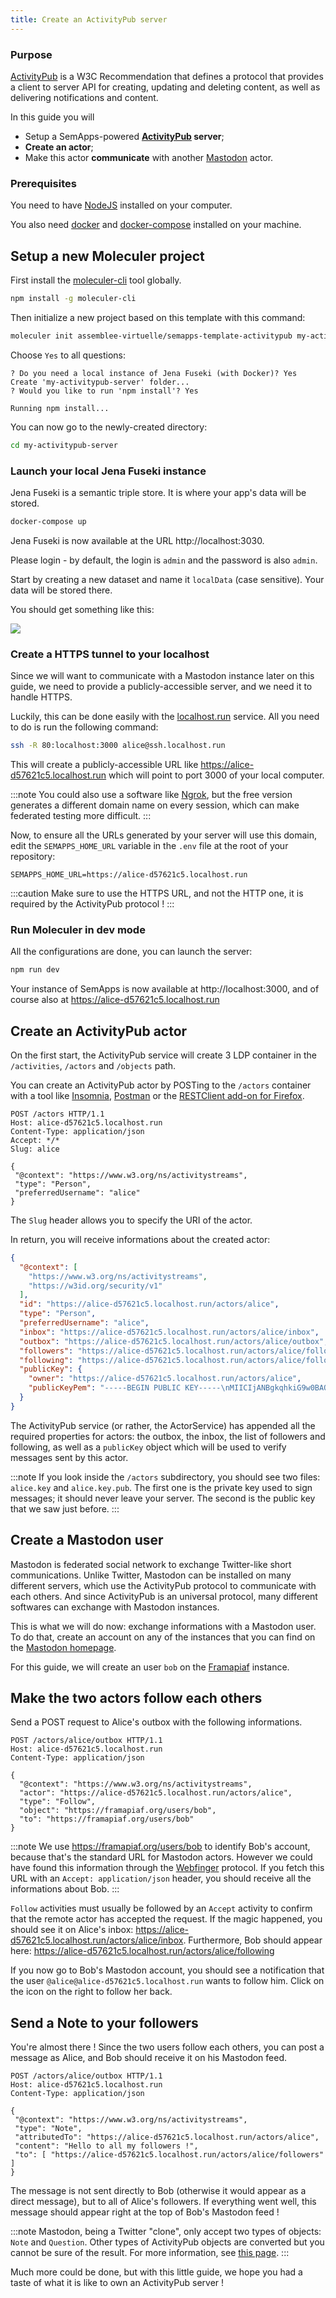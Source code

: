 ```yaml
---
title: Create an ActivityPub server
---
```

### Purpose

[ActivityPub](https://www.w3.org/TR/activitypub/) is a W3C Recommendation that defines a protocol that provides a client to server API for creating, updating and deleting content, as well as delivering notifications and content. 

In this guide you will 
- Setup a SemApps-powered **[ActivityPub](https://www.w3.org/TR/activitypub/) server**;
- **Create an actor**;
- Make this actor **communicate** with another [Mastodon](https://joinmastodon.org/) actor.

### Prerequisites

You need to have [NodeJS](https://nodejs.org/en/) installed on your computer.

You also need [docker](https://docs.docker.com/install/) and [docker-compose](https://docs.docker.com/compose/install/) installed on your machine.

## Setup a new Moleculer project

First install the [moleculer-cli](https://github.com/moleculerjs/moleculer-cli) tool globally.

```bash
npm install -g moleculer-cli
```

Then initialize a new project based on this template with this command:

```bash
moleculer init assemblee-virtuelle/semapps-template-activitypub my-activitypub-server
```

Choose `Yes` to all questions:
```
? Do you need a local instance of Jena Fuseki (with Docker)? Yes
Create 'my-activitypub-server' folder...
? Would you like to run 'npm install'? Yes

Running npm install...
```

You can now go to the newly-created directory:

```bash
cd my-activitypub-server
```

### Launch your local Jena Fuseki instance

Jena Fuseki is a semantic triple store. It is where your app's data will be stored.

```bash
docker-compose up
```

Jena Fuseki is now available at the URL http://localhost:3030.

Please login - by default, the login is `admin` and the password is also `admin`.

Start by creating a new dataset and name it `localData` (case sensitive). Your data will be stored there.

You should get something like this:

![](ldp_resources/jenafuseki_localData.jpg)

### Create a HTTPS tunnel to your localhost

Since we will want to communicate with a Mastodon instance later on this guide, we need to provide a publicly-accessible server, and we need it to handle HTTPS.

Luckily, this can be done easily with the [localhost.run](https://localhost.run) service. All you need to do is run the following command:

```bash
ssh -R 80:localhost:3000 alice@ssh.localhost.run
```

This will create a publicly-accessible URL like https://alice-d57621c5.localhost.run which will point to port 3000 of your local computer.

:::note
You could also use a software like [Ngrok](https://ngrok.com), but the free version generates a different domain name on every session, which can make federated testing more difficult.
:::

Now, to ensure all the URLs generated by your server will use this domain, edit the `SEMAPPS_HOME_URL` variable in the `.env` file at the root of your repository:

```env
SEMAPPS_HOME_URL=https://alice-d57621c5.localhost.run
```

:::caution
Make sure to use the HTTPS URL, and not the HTTP one, it is required by the ActivityPub protocol !
:::

### Run Moleculer in dev mode

All the configurations are done, you can launch the server:

```bash
npm run dev
```

Your instance of SemApps is now available at http://localhost:3000, and of course also at https://alice-d57621c5.localhost.run

## Create an ActivityPub actor

On the first start, the ActivityPub service will create 3 LDP container in the `/activities`, `/actors` and `/objects` path.

You can create an ActivityPub actor by POSTing to the `/actors` container with a tool like [Insomnia](https://insomnia.rest/), [Postman](https://www.postman.com/downloads/) or the [RESTClient add-on for Firefox](https://addons.mozilla.org/fr/firefox/addon/restclient/).

```
POST /actors HTTP/1.1
Host: alice-d57621c5.localhost.run
Content-Type: application/json
Accept: */*
Slug: alice

{
 "@context": "https://www.w3.org/ns/activitystreams",
 "type": "Person",
 "preferredUsername": "alice"
}
```

The `Slug` header allows you to specify the URI of the actor.

In return, you will receive informations about the created actor:

```json
{
  "@context": [
    "https://www.w3.org/ns/activitystreams",
    "https://w3id.org/security/v1"
  ],
  "id": "https://alice-d57621c5.localhost.run/actors/alice",
  "type": "Person",
  "preferredUsername": "alice",
  "inbox": "https://alice-d57621c5.localhost.run/actors/alice/inbox",
  "outbox": "https://alice-d57621c5.localhost.run/actors/alice/outbox",
  "followers": "https://alice-d57621c5.localhost.run/actors/alice/followers",
  "following": "https://alice-d57621c5.localhost.run/actors/alice/following",
  "publicKey": {
    "owner": "https://alice-d57621c5.localhost.run/actors/alice",
    "publicKeyPem": "-----BEGIN PUBLIC KEY-----\nMIICIjANBgkqhkiG9w0BAQEFAAOCAg8AMIICCgKCAgEAy1cCXaqr99REmt2X9b3F\nOFJxuXXvhN+qe9qzyx9nVUtCPLUsAdEcstnUtvny9VOOyMoYa87yx21ns8PxQINE\nfKNlkHWc6zQrTfy8blEvcD7WGHLe2cWX9y5Lc604YsUhyWsmiBMAu2CPK80rQC/6\nXH4wKt2ad7GLO9lSlM2WNNUFehHgDHlNouNBUaxlpGVgcOpjjMSO/iQv6Xjbrfab\n/oukG47D7H+J66PE7R8kyjD9/tX5WwGkthLlzDAxoCNP4+DzBa2D5Wuu/dDJ50jc\nkDMnC07gjg2Zgs4PcKW5DF7ZOKBHtyUxgnabHjEYxSc7amy+enYONjNEzar2dkPD\nJL0OtRbMq28/J0/UCDEpH5hrTdi/7ja6aLlxX9Aqt6bc7TX0MQzVF7yCOJ4sjDDX\nnAF4fimUp2unedAgfexlacEky5HbDuBrEw6DiEmwgSrbhd8paS01haow5TSNSxgV\nUN/xPPb0XUqvuoeaAfoEuuPgRtsQ/zGoSVklx2h+dEbmPuS010pYQEwbucTFaGMH\nvE6aBs7UeMxmHKNkpqziU/G6DlVzrAp91vd3+BRwceyEtoY8ZczDrPSAyD+g9gSG\neRGQFBwpYuattfc6bzR4NdTv2S4pcdvP9q/an8GAMzFb0OwBYTXF1TQ4UtCylvpp\nruuVqWmyIXzM7v6gi1u3alsCAwEAAQ==\n-----END PUBLIC KEY-----\n"
  }
}
```

The ActivityPub service (or rather, the ActorService) has appended all the required properties for actors: the outbox, the inbox, the list of followers and following, as well as a `publicKey` object which will be used to verify messages sent by this actor.

:::note
If you look inside the `/actors` subdirectory, you should see two files: `alice.key` and `alice.key.pub`. The first one is the private key used to sign messages; it should never leave your server. The second is the public key that we saw just before.
:::

## Create a Mastodon user

Mastodon is federated social network to exchange Twitter-like short communications. Unlike Twitter, Mastodon can be installed on many different servers, which use the ActivityPub protocol to communicate with each others. And since ActivityPub is an universal protocol, many different softwares can exchange with Mastodon instances.

This is what we will do now: exchange informations with a Mastodon user. To do that, create an account on any of the instances that you can find on the [Mastodon homepage](https://joinmastodon.org).

For this guide, we will create an user `bob` on the [Framapiaf](https://framapiaf.org) instance. 

## Make the two actors follow each others

Send a POST request to Alice's outbox with the following informations.

```
POST /actors/alice/outbox HTTP/1.1
Host: alice-d57621c5.localhost.run
Content-Type: application/json

{
  "@context": "https://www.w3.org/ns/activitystreams",
  "actor": "https://alice-d57621c5.localhost.run/actors/alice",
  "type": "Follow",
  "object": "https://framapiaf.org/users/bob",
  "to": "https://framapiaf.org/users/bob"
}
```

:::note
We use https://framapiaf.org/users/bob to identify Bob's account, because that's the standard URL for Mastodon actors. However we could have found this information through the [Webfinger](../packages/webfinger.md) protocol. 
If you fetch this URL with an `Accept: application/json` header, you should receive all the informations about Bob.
:::

`Follow` activities must usually be followed by an `Accept` activity to confirm that the remote actor has accepted the request. If the magic happened, you should see it on Alice's inbox: https://alice-d57621c5.localhost.run/actors/alice/inbox. Furthermore, Bob should appear here: https://alice-d57621c5.localhost.run/actors/alice/following

If you now go to Bob's Mastodon account, you should see a notification that the user `@alice@alice-d57621c5.localhost.run` wants to follow him. Click on the icon on the right to follow her back.

## Send a Note to your followers

You're almost there ! Since the two users follow each others, you can post a message as Alice, and Bob should receive it on his Mastodon feed.

```
POST /actors/alice/outbox HTTP/1.1
Host: alice-d57621c5.localhost.run
Content-Type: application/json

{
 "@context": "https://www.w3.org/ns/activitystreams",
 "type": "Note",
 "attributedTo": "https://alice-d57621c5.localhost.run/actors/alice",
 "content": "Hello to all my followers !",
 "to": [ "https://alice-d57621c5.localhost.run/actors/alice/followers" ]
}
```

The message is not sent directly to Bob (otherwise it would appear as a direct message), but to all of Alice's followers. If everything went well, this message should appear right at the top of Bob's Mastodon feed !

:::note
Mastodon, being a Twitter "clone", only accept two types of objects: `Note` and `Question`. Other types of ActivityPub objects are converted but you cannot be sure of the result. For more information, see [this page](https://docs.joinmastodon.org/spec/activitypub/).
:::

Much more could be done, but with this little guide, we hope you had a taste of what it is like to own an ActivityPub server !
